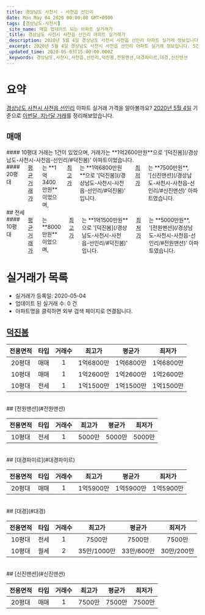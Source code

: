 ```yaml
---
title: 경상남도 사천시 - 사천읍 선인리
date: Mon May 04 2020 00:00:00 GMT+0900
tags: [경상남도-사천시]
_site_name: 매일 업데이트 되는 아파트 실거래가
_title: 경상남도 사천시 사천읍 선인리 아파트 실거래가
_description: 2020년 5월 4일 경상남도 사천시 사천읍 선인리 아파트 실거래 정보입니다. 5건 아파트 정보가 있습니다.
_excerpt: 2020년 5월 4일 경상남도 사천시 사천읍 선인리 아파트 실거래 정보입니다. 5건 아파트 정보가 있습니다.
_updated_time: 2020-05-03T15:00:00.000Z
_keywords: 경상남도,사천시,사천읍,선인리,덕진봄,전원맨션,대경파미르,대경,신진맨션
---
```





# 요약
<ins>경상남도 사천시 사천읍 선인리</ins> 아파트 실거래 가격을 알아볼까요? <ins>2020년 5월 4일</ins> 기준으로 <ins>이번달, 지난달 거래</ins>를 정리해보았습니다.

## 매매
<div class="container">
<div class="six columns" markdown="1">
#### 10평대
거래는 1건이 있었으며, 거래가는 **1억2600만원**으로 '[덕진봄](/경상남도-사천시-사천읍-선인리/#덕진봄)' 아파트이었습니다.
</div>
<div class="six columns" markdown="1">
#### 20평대
<ins>평균 거래가</ins>는 **1억3400만원**이었으며, <ins>최고가</ins>는 **1억6800만원**으로 '[덕진봄](/경상남도-사천시-사천읍-선인리/#덕진봄)' 입니다. <ins>최저가</ins>는 **7500만원**, '[신진맨션](/경상남도-사천시-사천읍-선인리/#신진맨션)' 아파트였습니다.
</div>
</div>
## 전세
<div class="container">
<div class="twelve columns" markdown="1">
#### 10평대
<ins>평균 거래가</ins>는 **8000만원**이었으며, <ins>최고가</ins>는 **1억1500만원**으로 '[덕진봄](/경상남도-사천시-사천읍-선인리/#덕진봄)' 입니다. <ins>최저가</ins>는 **5000만원**, '[전원맨션](/경상남도-사천시-사천읍-선인리/#전원맨션)' 아파트였습니다.
</div>
</div>



# 실거래가 목록
- 실거래가 등록일: 2020-05-04
- 업데이트 된 실거래 수: 0 건
- 아파트명을 클릭하면 외부 검색 페이지로 연결됩니다.

## [덕진봄](#덕진봄)

|전용면적|타입|거래수|최고가|평균가|최저가|
|:---:|:---:|:---:|:---:|:---:|:---:|
|20평대|<span class="deal-type-1">매매</span>|1|1억6800만|1억6800만|1억6800만|
|10평대|<span class="deal-type-1">매매</span>|1|1억2600만|1억2600만|1억2600만|
|10평대|<span class="deal-type-2">전세</span>|1|1억1500만|1억1500만|1억1500만|

<br/>
## [전원맨션](#전원맨션)

|전용면적|타입|거래수|최고가|평균가|최저가|
|:---:|:---:|:---:|:---:|:---:|:---:|
|10평대|<span class="deal-type-2">전세</span>|1|5000만|5000만|5000만|

<br/>
## [대경파미르](#대경파미르)

|전용면적|타입|거래수|최고가|평균가|최저가|
|:---:|:---:|:---:|:---:|:---:|:---:|
|20평대|<span class="deal-type-1">매매</span>|1|1억5900만|1억5900만|1억5900만|

<br/>
## [대경](#대경)

|전용면적|타입|거래수|최고가|평균가|최저가|
|:---:|:---:|:---:|:---:|:---:|:---:|
|10평대|<span class="deal-type-2">전세</span>|1|7500만|7500만|7500만|
|10평대|<span class="deal-type-3">월세</span>|2|35만/1000만|33만/600만|30만/200만|

<br/>
## [신진맨션](#신진맨션)

|전용면적|타입|거래수|최고가|평균가|최저가|
|:---:|:---:|:---:|:---:|:---:|:---:|
|20평대|<span class="deal-type-1">매매</span>|1|7500만|7500만|7500만|

<br/>



